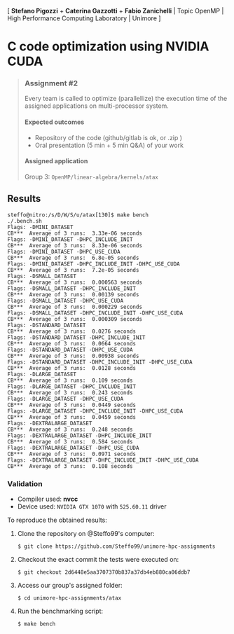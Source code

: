 \[ **Stefano Pigozzi** + **Caterina Gazzotti** + **Fabio Zanichelli** | Topic OpenMP | High Performance Computing Laboratory | Unimore \]

# C code optimization using NVIDIA CUDA

> ### Assignment #2
> 
> Every team is called to optimize (parallellize) the execution time of the assigned applications on multi-processor system.
> 
> #### Expected outcomes
> 
> * Repository of the code (github/gitlab is ok, or .zip )
> * Oral presentation (5 min + 5 min Q&A) of your work
>
> #### Assigned application
> 
> Group 3: `OpenMP/linear-algebra/kernels/atax`

## Results

```console
steffo@nitro:/s/D/W/S/u/atax[130]$ make bench
./.bench.sh
Flags: -DMINI_DATASET
CB***  Average of 3 runs:  3.33e-06 seconds
Flags: -DMINI_DATASET -DHPC_INCLUDE_INIT
CB***  Average of 3 runs:  8.33e-06 seconds
Flags: -DMINI_DATASET -DHPC_USE_CUDA
CB***  Average of 3 runs:  6.8e-05 seconds
Flags: -DMINI_DATASET -DHPC_INCLUDE_INIT -DHPC_USE_CUDA
CB***  Average of 3 runs:  7.2e-05 seconds
Flags: -DSMALL_DATASET
CB***  Average of 3 runs:  0.000563 seconds
Flags: -DSMALL_DATASET -DHPC_INCLUDE_INIT
CB***  Average of 3 runs:  0.00139 seconds
Flags: -DSMALL_DATASET -DHPC_USE_CUDA
CB***  Average of 3 runs:  0.000229 seconds
Flags: -DSMALL_DATASET -DHPC_INCLUDE_INIT -DHPC_USE_CUDA
CB***  Average of 3 runs:  0.000309 seconds
Flags: -DSTANDARD_DATASET
CB***  Average of 3 runs:  0.0276 seconds
Flags: -DSTANDARD_DATASET -DHPC_INCLUDE_INIT
CB***  Average of 3 runs:  0.0664 seconds
Flags: -DSTANDARD_DATASET -DHPC_USE_CUDA
CB***  Average of 3 runs:  0.00938 seconds
Flags: -DSTANDARD_DATASET -DHPC_INCLUDE_INIT -DHPC_USE_CUDA
CB***  Average of 3 runs:  0.0128 seconds
Flags: -DLARGE_DATASET
CB***  Average of 3 runs:  0.109 seconds
Flags: -DLARGE_DATASET -DHPC_INCLUDE_INIT
CB***  Average of 3 runs:  0.243 seconds
Flags: -DLARGE_DATASET -DHPC_USE_CUDA
CB***  Average of 3 runs:  0.0449 seconds
Flags: -DLARGE_DATASET -DHPC_INCLUDE_INIT -DHPC_USE_CUDA
CB***  Average of 3 runs:  0.0459 seconds
Flags: -DEXTRALARGE_DATASET
CB***  Average of 3 runs:  0.248 seconds
Flags: -DEXTRALARGE_DATASET -DHPC_INCLUDE_INIT
CB***  Average of 3 runs:  0.584 seconds
Flags: -DEXTRALARGE_DATASET -DHPC_USE_CUDA
CB***  Average of 3 runs:  0.0971 seconds
Flags: -DEXTRALARGE_DATASET -DHPC_INCLUDE_INIT -DHPC_USE_CUDA
CB***  Average of 3 runs:  0.108 seconds
```

### Validation

* Compiler used: **nvcc**
* Device used: `NVIDIA GTX 1070` with `525.60.11` driver

To reproduce the obtained results:

1. Clone the repository on @Steffo99's computer:

    ```console
    $ git clone https://github.com/Steffo99/unimore-hpc-assignments
    ```

2. Checkout the exact commit the tests were executed on:

    ```console
    $ git checkout 2d6448e5aa3707370b837a37db4eb880ca06ddb7
    ```

3. Access our group's assigned folder:

    ```console
    $ cd unimore-hpc-assignments/atax
    ```

4. Run the benchmarking script:

    ```console
    $ make bench
    ```
